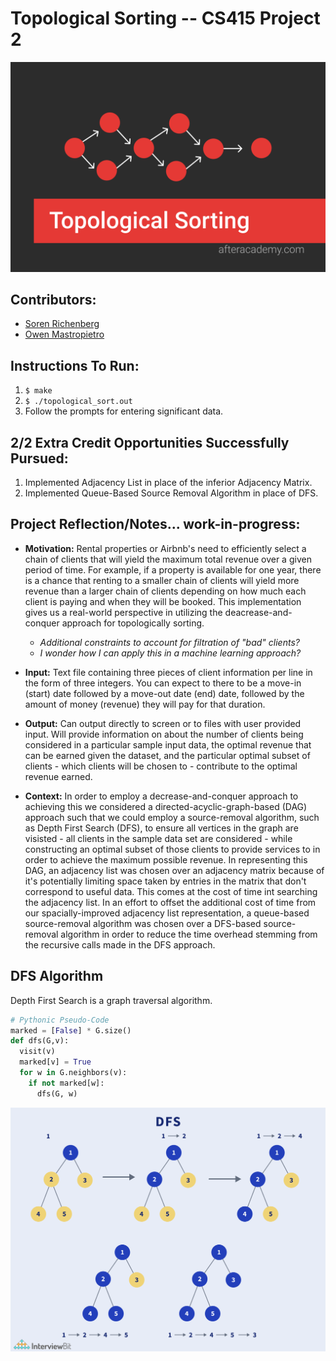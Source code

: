 # Topological Sorting -- CS415 Project 2

![alt text](label-topological-sorting.png)
## Contributors:
- [Soren Richenberg](https://github.com/sorenrichenberg)
- [Owen Mastropietro](https://github.com/OwenMastropietro)

## Instructions To Run:
  1. `$ make`
  2. `$ ./topological_sort.out`
  3. Follow the prompts for entering significant data.

## 2/2 Extra Credit Opportunities Successfully Pursued:
  1. Implemented Adjacency List in place of the inferior Adjacency Matrix.
  2. Implemented Queue-Based Source Removal Algorithm in place of DFS.

## Project Reflection/Notes... work-in-progress:
- **Motivation:** Rental properties or Airbnb's need to efficiently select a chain of clients that will yield the maximum total revenue over a given period of time. For example, if a property is available for one year, there is a chance that renting to a smaller chain of clients will yield more revenue than a larger chain of clients depending on how much each client is paying and when they will be booked. This implementation gives us a real-world perspective in utilizing the deacrease-and-conquer approach for topologically sorting.
  - *Additional constraints to account for filtration of "bad" clients?*
  - *I wonder how I can apply this in a machine learning approach?*

- **Input:** Text file containing three pieces of client information per line in the form of three integers. You can expect to there to be a move-in (start) date followed by a move-out date (end) date, followed by the amount of money (revenue) they will pay for that duration.

- **Output:** Can output directly to screen or to files with user provided input. Will provide information on about the number of clients being considered in a particular sample input data, the optimal revenue that can be earned given the dataset, and the particular optimal subset of clients - which clients will be chosen to - contribute to the optimal revenue earned.

- **Context:** In order to employ a decrease-and-conquer approach to achieving this we considered a directed-acyclic-graph-based (DAG) approach such that we could employ a source-removal algorithm, such as Depth First Search (DFS), to ensure all vertices in the graph are visisted - all clients in the sample data set are considered - while constructing an optimal subset of those clients to provide services to in order to achieve the maximum possible revenue. In representing this DAG, an adjacency list was chosen over an adjacency matrix because of it's potentially limiting space taken by entries in the matrix that don't correspond to useful data. This comes at the cost of time int searching the adjacency list. In an effort to offset the additional cost of time from our spacially-improved adjacency list representation, a queue-based source-removal algorithm was chosen over a DFS-based source-removal algorithm in order to reduce the time overhead stemming from the recursive calls made in the DFS approach.

## DFS Algorithm
Depth First Search is a graph traversal algorithm.
```python
# Pythonic Pseudo-Code
marked = [False] * G.size()
def dfs(G,v):
  visit(v)
  marked[v] = True
  for w in G.neighbors(v):
    if not marked[w]:
      dfs(G, w)
```
![DFS](label-dfs-traversal.png)